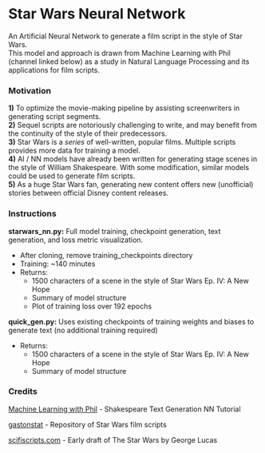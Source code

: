 # Star Wars Neural Network  
An Artificial Neural Network to generate a film script in the style of Star Wars.  
This model and approach is drawn from Machine Learning with Phil (channel linked below) as a study in Natural Language Processing and its applications for film scripts.  

### Motivation  
**1)** To optimize the movie-making pipeline by assisting screenwriters in  generating script segments.  
**2)** Sequel scripts are notoriously challenging to write, and may benefit from the continuity of the style of their predecessors.  
**3)** Star Wars is a *series* of well-written, popular films. Multiple scripts provides more data for training a model.  
**4)** AI / NN models have already been written for generating stage scenes in the style of William Shakespeare. With some modification, similar models could be used to generate film scripts.  
**5)** As a huge Star Wars fan, generating new content offers new (unofficial) stories between official Disney content releases.

### Instructions  
**starwars_nn.py:** Full model training, checkpoint generation, text generation, and loss metric visualization.  
- After cloning, remove training_checkpoints directory
- Training: ~140 minutes
- Returns:  
  - 1500 characters of a scene in the style of Star Wars Ep. IV: A New Hope  
  - Summary of model structure
  - Plot of training loss over 192 epochs  

**quick_gen.py:** Uses existing checkpoints of training weights and biases to generate text (no additional training required)  
- Returns:  
  - 1500 characters of a scene in the style of Star Wars Ep. IV: A New Hope
  - Summary of model structure

### Credits  
[Machine Learning with Phil](https://www.youtube.com/watch?v=xs6dOWlpQbM&t=748s) - Shakespeare Text Generation NN Tutorial  

[gastonstat](https://github.com/gastonstat/StarWars) - Repository of Star Wars film scripts  

[scifiscripts.com](http://www.scifiscripts.com/scripts/swd1_5-74.txt) - Early draft of The Star Wars by George Lucas    
